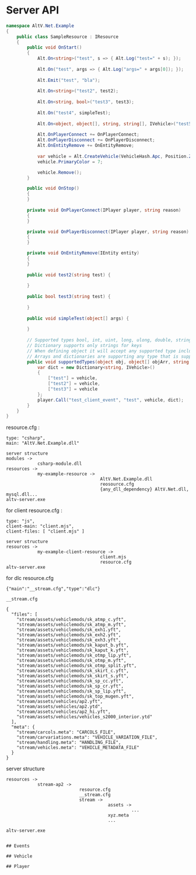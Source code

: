 # Server API

```csharp
namespace AltV.Net.Example
{
    public class SampleResource : IResource
    {
        public void OnStart()
        {
            Alt.On<string>("test", s => { Alt.Log("test=" + s); });
            
            Alt.On("test", args => { Alt.Log("args=" + args[0]); });
            
            Alt.Emit("test", "bla");
            
            Alt.On<string>("test2", test2);
            
            Alt.On<string, bool>("test3", test3);
            
            Alt.On("test4", simpleTest);
            
            Alt.On<object, object[], string, string[], IVehicle>("test5", supportedTypes);
            
            Alt.OnPlayerConnect += OnPlayerConnect;
            Alt.OnPlayerDisconnect += OnPlayerDisconnect;
            Alt.OnEntityRemove += OnEntityRemove;
            
            var vehicle = Alt.CreateVehicle(VehicleHash.Apc, Position.Zero, float.MinValue);
            vehicle.PrimaryColor = 7;

            vehicle.Remove();
        }

        public void OnStop()
        {
        }
        
        private void OnPlayerConnect(IPlayer player, string reason)
        {
        }

        private void OnPlayerDisconnect(IPlayer player, string reason)
        {
        }

        private void OnEntityRemove(IEntity entity)
        {
        }
        
        public void test2(string test) {
            
        }
        
        public bool test3(string test) {
            
        }
        
        public void simpleTest(object[] args) {
        
        }
        
        // Supported types bool, int, uint, long, ulong, double, string, IVehicle, IPlayer, IBlip, {supported_type}[], Dictionary<string, {supported_type}>
        // Dictionary supports only strings for keys
        // When defining object it will accept any supported type including dictionary and arrays
        // Arrays and dictionaries are supporting any type that is supported, an array could create another array that could create another array ect.
        public void supportedTypes(object obj, object[] objArr, string str, string[] strArray, IVehicle vehicle, IPlayer player) {
            var dict = new Dictionary<string, IVehicle>()
            {
                ["test"] = vehicle,
                ["test2"] = vehicle,
                ["test3"] = vehicle
            };
            player.Call("test_client_event", "test", vehicle, dict);
        }
    }
}
```

resource.cfg :
```
type: "csharp",
main: "AltV.Net.Example.dll"
```
```
server structure
modules -> 
            csharp-module.dll
resources ->
            my-example-resource ->
                                    AltV.Net.Example.dll
                                    reosource.cfg
                                    {any_dll_dependency} AltV.Net.dll, mysql.dll...
altv-server.exe
```

for client resource.cfg :
```
type: "js",
client-main: "client.mjs",
client-files: [ "client.mjs" ]
```
```
server structure
resources ->
            my-example-client-resource ->
                                    client.mjs
                                    resource.cfg
altv-server.exe
```

for dlc resource.cfg
```
{"main":"__stream.cfg","type":"dlc"}
```

```__stream.cfg```
```
{
  "files": [
    "stream/assets/vehiclemods/sk_atmp_c.yft",
    "stream/assets/vehiclemods/sk_atmp_m.yft",
    "stream/assets/vehiclemods/sk_exh1.yft",
    "stream/assets/vehiclemods/sk_exh2.yft",
    "stream/assets/vehiclemods/sk_exh3.yft",
    "stream/assets/vehiclemods/sk_kaput_b.yft",
    "stream/assets/vehiclemods/sk_kaput_k.yft",
    "stream/assets/vehiclemods/sk_otmp_lip.yft",
    "stream/assets/vehiclemods/sk_otmp_m.yft",
    "stream/assets/vehiclemods/sk_otmp_split.yft",
    "stream/assets/vehiclemods/sk_skirt_c.yft",
    "stream/assets/vehiclemods/sk_skirt_s.yft",
    "stream/assets/vehiclemods/sk_sp_cc.yft",
    "stream/assets/vehiclemods/sk_sp_cr.yft",
    "stream/assets/vehiclemods/sk_sp_lip.yft",
    "stream/assets/vehiclemods/sk_top_mugen.yft",
    "stream/assets/vehicles/ap2.yft",
    "stream/assets/vehicles/ap2.ytd",
    "stream/assets/vehicles/ap2_hi.yft",
    "stream/assets/vehicles/vehicles_s2000_interior.ytd"
  ],
  "meta": {
    "stream/carcols.meta": "CARCOLS_FILE",
    "stream/carvariations.meta": "VEHICLE_VARIATION_FILE",
    "stream/handling.meta": "HANDLING_FILE",
    "stream/vehicles.meta": "VEHICLE_METADATA_FILE"
  }
}
```

server structure
```
resources -> 
            stream-ap2 ->
                            resource.cfg
                            __stream.cfg
                            stream ->
                                       assets -> 
                                                ...
                                       xyz.meta
                                       ...
            
altv-server.exe


## Events

## Vehicle

## Player

